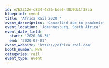 ```yaml
---
id: e7b2312e-c834-4e26-bde9-40b9da1f38ca
blueprint: event
title: 'Africa Rail 2020 '
event_description: 'Cancelled due to pandemic'
event_location: 'Johannesburg, South Africa'
event_date_field:
  start: '2020-06-30'
  end: '2020-07-01'
event_website: 'https://africa-rail.com'
booth_number: N/A
categories: rail
event_type: event
---
```

